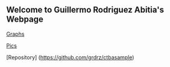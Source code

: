 ## Welcome to Guillermo Rodriguez Abitia's Webpage

[Graphs](/graphs/index.md) 

[Pics](/pics/index.md) 

[Repository] (https://github.com/grdrz/ctbasample)

